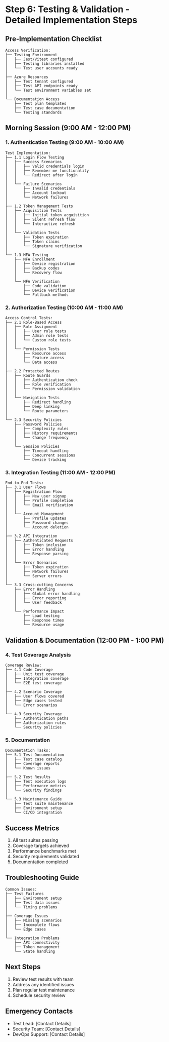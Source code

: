# Step 6: Testing & Validation - Detailed Implementation Steps

## Pre-Implementation Checklist
```
Access Verification:
├── Testing Environment
│   ├── Jest/Vitest configured
│   ├── Testing libraries installed
│   └── Test user accounts ready
│
├── Azure Resources
│   ├── Test tenant configured
│   ├── Test API endpoints ready
│   └── Test environment variables set
│
└── Documentation Access
    ├── Test plan templates
    ├── Test case documentation
    └── Testing standards
```

## Morning Session (9:00 AM - 12:00 PM)

### 1. Authentication Testing (9:00 AM - 10:00 AM)
```
Test Implementation:
├── 1.1 Login Flow Testing
│   ├── Success Scenarios
│   │   ├── Valid credentials login
│   │   ├── Remember me functionality
│   │   └── Redirect after login
│   │
│   └── Failure Scenarios
│       ├── Invalid credentials
│       ├── Account lockout
│       └── Network failures
│
├── 1.2 Token Management Tests
│   ├── Acquisition Tests
│   │   ├── Initial token acquisition
│   │   ├── Silent refresh flow
│   │   └── Interactive refresh
│   │
│   └── Validation Tests
│       ├── Token expiration
│       ├── Token claims
│       └── Signature verification
│
└── 1.3 MFA Testing
    ├── MFA Enrollment
    │   ├── Device registration
    │   ├── Backup codes
    │   └── Recovery flow
    │
    └── MFA Verification
        ├── Code validation
        ├── Device verification
        └── Fallback methods
```

### 2. Authorization Testing (10:00 AM - 11:00 AM)
```
Access Control Tests:
├── 2.1 Role-Based Access
│   ├── Role Assignment
│   │   ├── User role tests
│   │   ├── Admin role tests
│   │   └── Custom role tests
│   │
│   └── Permission Tests
│       ├── Resource access
│       ├── Feature access
│       └── Data access
│
├── 2.2 Protected Routes
│   ├── Route Guards
│   │   ├── Authentication check
│   │   ├── Role verification
│   │   └── Permission validation
│   │
│   └── Navigation Tests
│       ├── Redirect handling
│       ├── Deep linking
│       └── Route parameters
│
└── 2.3 Security Policies
    ├── Password Policies
    │   ├── Complexity rules
    │   ├── History requirements
    │   └── Change frequency
    │
    └── Session Policies
        ├── Timeout handling
        ├── Concurrent sessions
        └── Device tracking
```

### 3. Integration Testing (11:00 AM - 12:00 PM)
```
End-to-End Tests:
├── 3.1 User Flows
│   ├── Registration Flow
│   │   ├── New user signup
│   │   ├── Profile completion
│   │   └── Email verification
│   │
│   └── Account Management
│       ├── Profile updates
│       ├── Password changes
│       └── Account deletion
│
├── 3.2 API Integration
│   ├── Authenticated Requests
│   │   ├── Token inclusion
│   │   ├── Error handling
│   │   └── Response parsing
│   │
│   └── Error Scenarios
│       ├── Token expiration
│       ├── Network failures
│       └── Server errors
│
└── 3.3 Cross-cutting Concerns
    ├── Error Handling
    │   ├── Global error handling
    │   ├── Error reporting
    │   └── User feedback
    │
    └── Performance Impact
        ├── Load testing
        ├── Response times
        └── Resource usage
```

## Validation & Documentation (12:00 PM - 1:00 PM)

### 4. Test Coverage Analysis
```
Coverage Review:
├── 4.1 Code Coverage
│   ├── Unit test coverage
│   ├── Integration coverage
│   └── E2E test coverage
│
├── 4.2 Scenario Coverage
│   ├── User flows covered
│   ├── Edge cases tested
│   └── Error scenarios
│
└── 4.3 Security Coverage
    ├── Authentication paths
    ├── Authorization rules
    └── Security policies
```

### 5. Documentation
```
Documentation Tasks:
├── 5.1 Test Documentation
│   ├── Test case catalog
│   ├── Coverage reports
│   └── Known issues
│
├── 5.2 Test Results
│   ├── Test execution logs
│   ├── Performance metrics
│   └── Security findings
│
└── 5.3 Maintenance Guide
    ├── Test suite maintenance
    ├── Environment setup
    └── CI/CD integration
```

## Success Metrics
1. All test suites passing
2. Coverage targets achieved
3. Performance benchmarks met
4. Security requirements validated
5. Documentation completed

## Troubleshooting Guide
```
Common Issues:
├── Test Failures
│   ├── Environment setup
│   ├── Test data issues
│   └── Timing problems
│
├── Coverage Issues
│   ├── Missing scenarios
│   ├── Incomplete flows
│   └── Edge cases
│
└── Integration Problems
    ├── API connectivity
    ├── Token management
    └── State handling
```

## Next Steps
1. Review test results with team
2. Address any identified issues
3. Plan regular test maintenance
4. Schedule security review

## Emergency Contacts
- Test Lead: [Contact Details]
- Security Team: [Contact Details]
- DevOps Support: [Contact Details] 